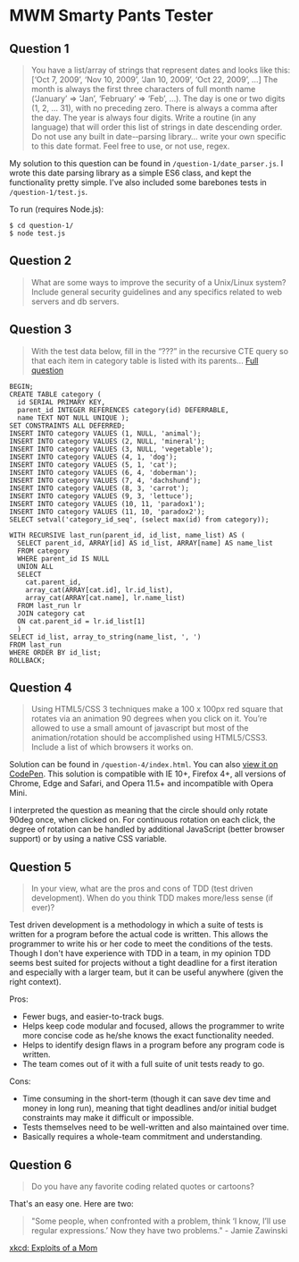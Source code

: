 # MWM Smarty Pants Tester

## Question 1

> You have a list/array of strings that represent dates and looks like this:
> [‘Oct 7, 2009’, ‘Nov 10, 2009’, ‘Jan 10, 2009’, ‘Oct 22, 2009’, …]
> The month is always the first three characters of full month name
> (‘January’ => ‘Jan’, ‘February’ => ‘Feb’, …).
> The day is one or two digits (1, 2, … 31), with no preceding zero. There is always a comma after the day. The year is always four digits. Write a routine (in any language) that will order this list of strings in date descending order. Do not use any built in date-­‐parsing library… write your own specific to this date format. Feel free to use, or not use, regex.

My solution to this question can be found in `/question-1/date_parser.js`. I wrote this date parsing library as a simple ES6 class, and kept the functionality pretty simple. I've also included some barebones tests in `/question-1/test.js`.

To run (requires Node.js):

```
$ cd question-1/
$ node test.js
```

## Question 2

> What are some ways to improve the security of a Unix/Linux system? Include general security guidelines and any specifics related to web servers and db servers.

## Question 3

> With the test data below, fill in the “???” in the recursive CTE query so that each item in category table is listed with its parents... [Full question](https://mouthwateringmedia.com/careers/smarty-pants-tester/)

```
BEGIN;
CREATE TABLE category (
  id SERIAL PRIMARY KEY,
  parent_id INTEGER REFERENCES category(id) DEFERRABLE,
  name TEXT NOT NULL UNIQUE );
SET CONSTRAINTS ALL DEFERRED;
INSERT INTO category VALUES (1, NULL, 'animal');
INSERT INTO category VALUES (2, NULL, 'mineral');
INSERT INTO category VALUES (3, NULL, 'vegetable');
INSERT INTO category VALUES (4, 1, 'dog');
INSERT INTO category VALUES (5, 1, 'cat');
INSERT INTO category VALUES (6, 4, 'doberman');
INSERT INTO category VALUES (7, 4, 'dachshund');
INSERT INTO category VALUES (8, 3, 'carrot');
INSERT INTO category VALUES (9, 3, 'lettuce');
INSERT INTO category VALUES (10, 11, 'paradox1');
INSERT INTO category VALUES (11, 10, 'paradox2');
SELECT setval('category_id_seq', (select max(id) from category));

WITH RECURSIVE last_run(parent_id, id_list, name_list) AS (
  SELECT parent_id, ARRAY[id] AS id_list, ARRAY[name] AS name_list
  FROM category
  WHERE parent_id IS NULL
  UNION ALL
  SELECT
  	cat.parent_id,
  	array_cat(ARRAY[cat.id], lr.id_list),
  	array_cat(ARRAY[cat.name], lr.name_list)
  FROM last_run lr
  JOIN category cat
  ON cat.parent_id = lr.id_list[1]
  )
SELECT id_list, array_to_string(name_list, ', ')
FROM last_run
WHERE ORDER BY id_list;
ROLLBACK;
```

## Question 4

> Using HTML5/CSS 3 techniques make a 100 x 100px red square that rotates via an animation 90 degrees when you click on it. You’re allowed to use a small amount of javascript but most of the animation/rotation should be accomplished using HTML5/CSS3. Include a list of which browsers it works on.

Solution can be found in `/question-4/index.html`. You can also [view it on CodePen](https://codepen.io/vasighm/pen/jxXpog). This solution is compatible with IE 10+, Firefox 4+, all versions of Chrome, Edge and Safari, and Opera 11.5+ and incompatible with Opera Mini.

I interpreted the question as meaning that the circle should only rotate 90deg once, when clicked on. For continuous rotation on each click, the degree of rotation can be handled by additional JavaScript (better browser support) or by using a native CSS variable.

## Question 5

> In your view, what are the pros and cons of TDD (test driven development). When do you think TDD makes more/less sense (if ever)?

Test driven development is a methodology in which a suite of tests is written for a program before the actual code is written. This allows the programmer to write his or her code to meet the conditions of the tests. Though I don't have experience with TDD in a team, in my opinion TDD seems best suited for projects without a tight deadline for a first iteration and especially with a larger team, but it can be useful anywhere (given the right context).

Pros:
* Fewer bugs, and easier-to-track bugs. 
* Helps keep code modular and focused, allows the programmer to write more concise code as he/she knows the exact functionality needed. 
* Helps to identify design flaws in a program before any program code is written. 
* The team comes out of it with a full suite of unit tests ready to go. 

Cons:
* Time consuming in the short-term (though it can save dev time and money in long run), meaning that tight deadlines and/or initial budget constraints may make it difficult or impossible.
* Tests themselves need to be well-written and also maintained over time.
* Basically requires a whole-team commitment and understanding.

## Question 6

> Do you have any favorite coding related quotes or cartoons?

That's an easy one. Here are two:

> "Some people, when confronted with a problem, think ‘I know, I’ll use regular expressions.’ Now they have two problems." - Jamie Zawinski

[xkcd: Exploits of a Mom](https://xkcd.com/327/)
